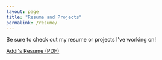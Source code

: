 ```yaml
---
layout: page
title: "Resume and Projects"
permalink: /resume/
---
```


Be sure to check out my resume or projects I've working on!

[Addi's Resume (PDF)](/resume.pdf)

